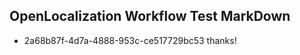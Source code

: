## OpenLocalization Workflow Test MarkDown
* 2a68b87f-4d7a-4888-953c-ce517729bc53 
thanks!<!--HONumber=Feb16_HO4-->
